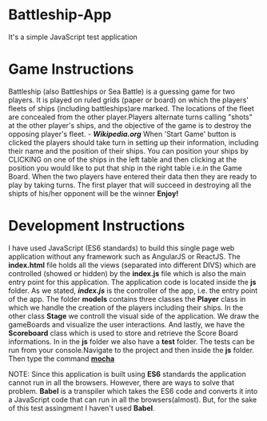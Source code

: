 # Battleship-App
It's a simple JavaScript test application

# Game Instructions
Battleship (also Battleships or Sea Battle) is a guessing game for two players. It is played on ruled grids (paper or board) on which the players' fleets of ships (including battleships)are marked. The locations of the fleet are concealed from the other player.Players alternate turns calling "shots" at the other player's ships, and the objective of the game is to destroy the opposing player's fleet. - <b><i>Wikipedia.org</i></b>
When 'Start Game' button is clicked the players should take turn in setting up their information, including their name and the position of their ships. You can position your ships by CLICKING on one of the ships in the left table and then clicking at the position you would like to put that ship in the right table i.e.in the Game Board.
When the two players have entered their data then they are ready to play by taking turns. The first player that will succeed in destroying all the shipts of his/her opponent will be the winner <b> Enjoy!</b>

# Development Instructions
I have used JavaScript (ES6 standards) to build this single page web application without any framework such as AngularJS or ReactJS. The <b>index.html</b> file holds all the views (separated into different DIVS) which are controlled (showed or hidden) by the <b>index.js</b> file which is also the main entry point for this application.
The application code is located inside the <b>js</b> folder. As we stated, <b><i>index.js</i></b> is the controller of the app, i.e. the entry point of the app. The folder <b>models</b> contains three classes the <b>Player</b> class in which we handle the creation of the players including their ships. In the other class <b>Stage</b> we controll the visual side of the application. We draw the gameBoards and visualize the user interactions. And lastly, we have the <b>Scoreboard</b> class which is used to store and retrieve the Score Board informations. In in the <b>js</b> folder we also have a <b>test</b> folder. The tests can be run from your console.Navigate to the project and then inside the <b>js</b> folder. Then type the command <b><u>mocha</u></b>

NOTE: Since this application is built using <b>ES6</b> standards the application cannot run in all the browsers. However, there are ways to solve that problem. <b>Babel</b> is a transpiler which takes the ES6 code and converts it into a JavaScript code that can run in all the browsers(almost). But, for the sake of this test assingment I haven't used <b>Babel</b>.</i>


